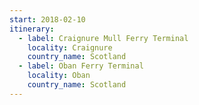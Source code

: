 ```yaml
---
start: 2018-02-10
itinerary:
  - label: Craignure Mull Ferry Terminal
    locality: Craignure
    country_name: Scotland
  - label: Oban Ferry Terminal
    locality: Oban
    country_name: Scotland
---
```

